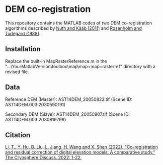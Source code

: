 # DEM co-registration

This repository contains the MATLAB codes of two DEM co-registration algorithms described by [Nuth and Kääb (2011)](https://www.the-cryosphere.net/5/271/2011/tc-5-271-2011.html) and [Rosenholm and Torlegard (1988)](https://www.asprs.org/wp-content/uploads/pers/1988journal/oct/1988_oct_1385-1389.pdf).

## Installation

Replace the built-in MapRasterReference.m in the "...\YourMatlabVersion\toolbox\map\map\+map\+rasterref\" directory with a revised file.

## Data

Reference DEM (Master):  AST14DEM_20050822.tif (Scene ID: AST14DEM.003:2030590191)

Secondary DEM (Slave):    AST14DEM_20050907.tif (Scene ID: AST14DEM.003:2030819798)

## Citation

[Li, T., Y. Hu, B. Liu, L. Jiang, H. Wang and X. Shen (2022). "Co-registration and residual correction of digital elevation models: A comparative study." The Cryosphere Discuss. 2022: 1-22.](https://tc.copernicus.org/preprints/tc-2022-205/)
